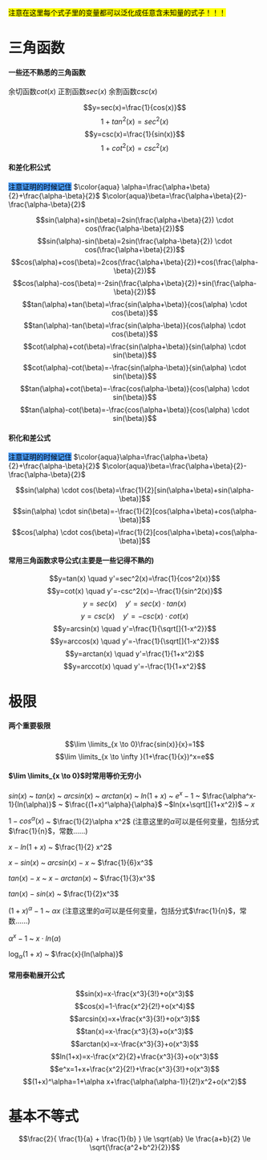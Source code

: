 <mark class="hltr-blue">注意在这里每个式子里的变量都可以泛化成任意含未知量的式子！！！</mark>

# 三角函数
#### 一些还不熟悉的三角函数
余切函数$cot(x)$    正割函数$sec(x)$     余割函数$csc(x)$    

$$y=sec(x)=\frac{1}{cos(x)}$$     $$1+tan^2(x)=sec^2(x)$$
$$y=csc(x)=\frac{1}{sin(x)}$$
$$1+cot^2(x)=csc^2(x)$$
#### 和差化积公式

<mark style="background: #499cfd;">注意证明的时候记住</mark>                 $\color{aqua} \alpha=\frac{\alpha+\beta}{2}+\frac{\alpha-\beta}{2}$                              $\color{aqua}\beta=\frac{\alpha+\beta}{2}-\frac{\alpha-\beta}{2}$ 

$$sin(\alpha)+sin(\beta)=2sin(\frac{\alpha+\beta}{2}) \cdot cos(\frac{\alpha-\beta}{2})$$
$$sin(\alpha)-sin(\beta)=2sin(\frac{\alpha-\beta}{2}) \cdot cos(\frac{\alpha+\beta}{2})$$
$$cos(\alpha)+cos(\beta)=2cos(\frac{\alpha+\beta}{2})+cos(\frac{\alpha-\beta}{2})$$
$$cos(\alpha)-cos(\beta)=-2sin(\frac{\alpha+\beta}{2})+sin(\frac{\alpha-\beta}{2})$$
$$tan(\alpha)+tan(\beta)=\frac{sin(\alpha+\beta)}{cos(\alpha) \cdot cos(\beta)}$$
$$tan(\alpha)-tan(\beta)=\frac{sin(\alpha-\beta)}{cos(\alpha) \cdot cos(\beta)}$$
$$cot(\alpha)+cot(\beta)=\frac{sin(\alpha+\beta)}{sin(\alpha) \cdot sin(\beta)}$$
$$cot(\alpha)-cot(\beta)=-\frac{sin(\alpha-\beta)}{sin(\alpha) \cdot sin(\beta)}$$
$$tan(\alpha)+cot(\beta)=-\frac{cos(\alpha-\beta)}{cos(\alpha) \cdot sin(\beta)}$$
$$tan(\alpha)-cot(\beta)=-\frac{cos(\alpha+\beta)}{cos(\alpha) \cdot sin(\beta)}$$
#### 积化和差公式

<mark style="background: #499cfd;">注意证明的时候记住</mark>                 $\color{aqua}\alpha=\frac{\alpha+\beta}{2}+\frac{\alpha-\beta}{2}$                              $\color{aqua}\beta=\frac{\alpha+\beta}{2}-\frac{\alpha-\beta}{2}$ 

$$sin(\alpha) \cdot cos(\beta)=\frac{1}{2}[sin(\alpha+\beta)+sin(\alpha-\beta)]$$
$$sin(\alpha) \cdot sin(\beta)=-\frac{1}{2}[cos(\alpha+\beta)+cos(\alpha-\beta)]$$
$$cos(\alpha) \cdot cos(\beta)=\frac{1}{2}[cos(\alpha+\beta)+cos(\alpha-\beta)]$$

#### 常用三角函数求导公式(主要是一些记得不熟的)
$$y=tan(x) \quad y'=sec^2(x)=\frac{1}{cos^2(x)}$$
$$y=cot(x) \quad y'=-csc^2(x)=-\frac{1}{sin^2(x)}$$
$$y=sec(x) \quad y'=sec(x) \cdot tan(x)$$
$$y=csc(x) \quad y'=-csc(x) \cdot cot(x)$$
$$y=arcsin(x) \quad y'=\frac{1}{\sqrt[]{1-x^2}}$$
$$y=arccos(x) \quad y'=-\frac{1}{\sqrt[]{1-x^2}}$$
$$y=arctan(x) \quad y'=\frac{1}{1+x^2}$$
$$y=arccot(x) \quad y'=-\frac{1}{1+x^2}$$













# 极限
#### 两个重要极限
$$\lim \limits_{x \to 0}\frac{sin(x)}{x}=1$$
$$\lim \limits_{x \to \infty }(1+\frac{1}{x})^x=e$$
#### $\lim \limits_{x \to 0}$时常用等价无穷小

$sin(x)$  ~  $tan(x)$  ~  $arcsin(x)$  ~  $arctan(x)$  ~  $ln(1+x)$  ~  $e^x-1$  ~  $\frac{\alpha^x-1}{ln(\alpha)}$  ~  $\frac{(1+x)^\alpha}{\alpha}$  ~$ln(x+\sqrt[]{1+x^2})$  ~  $x$


$1-cos^\alpha(x)$  ~  $\frac{1}{2}\alpha x^2$      (注意这里的$\alpha$可以是任何变量，包括分式$\frac{1}{n}$，常数......)

$x-ln(1+x)$   ~   $\frac{1}{2} x^2$

$x-sin(x)$   ~  $arcsin(x)-x$  ~  $\frac{1}{6}x^3$


$tan(x)-x$  ~  $x-arctan(x)$  ~  $\frac{1}{3}x^3$


$tan(x)-sin(x)$  ~  $\frac{1}{2}x^3$


$(1+x)^\alpha-1$  ~  $\alpha x$         (注意这里的$\alpha$可以是任何变量，包括分式$\frac{1}{n}$，常数......)


$\alpha ^x -1$  ~  $x \cdot ln(\alpha)$ 


$\log_\alpha{(1+x)}$  ~  $\frac{x}{ln(\alpha)}$




#### 常用泰勒展开公式
$$sin(x)=x-\frac{x^3}{3!}+o(x^3)$$
$$cos(x)=1-\frac{x^2}{2!}+o(x^4)$$
$$arcsin(x)=x+\frac{x^3}{3!}+o(x^3)$$
$$tan(x)=x-\frac{x^3}{3}+o(x^3)$$
$$arctan(x)=x-\frac{x^3}{3}+o(x^3)$$
$$ln(1+x)=x-\frac{x^2}{2}+\frac{x^3}{3}+o(x^3)$$
$$e^x=1+x+\frac{x^2}{2!}+\frac{x^3}{3!}+o(x^3)$$
$$(1+x)^\alpha=1+\alpha x+\frac{\alpha(\alpha-1)}{2!}x^2+o(x^2)$$

# 基本不等式
$$\frac{2}{ \frac{1}{a} + \frac{1}{b} } \le \sqrt{ab} \le \frac{a+b}{2} \le \sqrt{\frac{a^2+b^2}{2}}$$